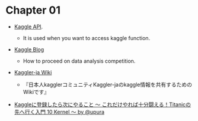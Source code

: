 # Chapter 01

- [Kaggle API](https://github.com/Kaggle/kaggle-api).
  - It is used when you want to access kaggle function.

- [Kaggle Blog](https://medium.com/kaggle-blog)
  - How to proceed on data analysis competition.
 
- [Kaggler-ja Wiki](https://kaggler-ja-wiki.herokuapp.com/)
  - 『日本人kagglerコミュニティKaggler-jaのkaggle情報を共有するためのWikiです』

- [Kaggleに登録したら次にやること ～ これだけやれば十分闘える！Titanicの先へ行く入門 10 Kernel ～ by @upura](https://qiita.com/upura/items/3c10ff6fed4e7c3d70f0)

